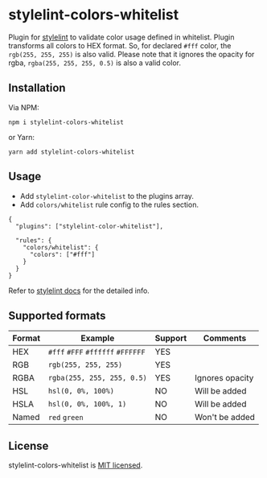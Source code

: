 # stylelint-colors-whitelist
Plugin for [stylelint](http://stylelint.io/) to validate color usage defined in whitelist.
Plugin transforms all colors to HEX format. So, for declared ```#fff``` color, the ```rgb(255, 255, 255)``` is also valid.
Please note that it ignores the opacity for rgba, ```rgba(255, 255, 255, 0.5)``` is also a valid color.

## Installation
Via NPM:
```
npm i stylelint-colors-whitelist
```
or Yarn:
```
yarn add stylelint-colors-whitelist
```

## Usage
- Add ```stylelint-color-whitelist``` to the plugins array.
- Add ```colors/whitelist``` rule config to the rules section.

```
{
  "plugins": ["stylelint-color-whitelist"],

  "rules": {
    "colors/whitelist": {
      "colors": ["#fff"]
    }
  }
}
```
Refer to [stylelint docs](https://stylelint.io/user-guide/) for the detailed info.

## Supported formats
|Format | Example                                           | Support | Comments               |
|-------|---------------------------------------------------|---------|------------------------|
| HEX   | ```#fff``` ```#FFF``` ```#ffffff``` ```#FFFFFF``` | YES     |                        |
| RGB   | ```rgb(255, 255, 255)```                          | YES     |                        |
| RGBA  | ```rgba(255, 255, 255, 0.5)```                    | YES     | Ignores opacity        |
| HSL   | ```hsl(0, 0%, 100%)```                            | NO      | Will be added          |
| HSLA  | ```hsl(0, 0%, 100%, 1)```                         | NO      | Will be added          |
| Named | ```red``` ```green```                             | NO      | Won't be added         |

## License
stylelint-colors-whitelist is [MIT licensed](https://github.com/MarinescuEvghenii/stylelint-colors-whitelist/blob/master/licence.md).





